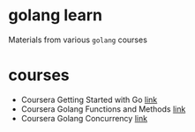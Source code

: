 # golang learn
Materials from various `golang` courses

# courses
- Coursera Getting Started with Go [link](https://www.coursera.org/learn/golang-getting-started/home/)
- Coursera Golang Functions and Methods [link](https://www.coursera.org/learn/golang-functions-methods/home/)
- Coursera Golang Concurrency [link](https://www.coursera.org/learn/golang-concurrency/home/)
